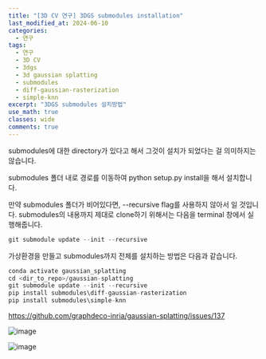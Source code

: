 ```yaml
---
title: "[3D CV 연구] 3DGS submodules installation"
last_modified_at: 2024-06-10
categories:
  - 연구
tags:
  - 연구
  - 3D CV
  - 3dgs
  - 3d gaussian splatting
  - submodules
  - diff-gaussian-rasterization
  - simple-knn
excerpt: "3DGS submodules 설치방법"
use_math: true
classes: wide
comments: true
---
```


submodules에 대한 directory가 있다고 해서 그것이 설치가 되었다는 걸 의미하지는 않습니다. 

submodules 폴더 내로 경로를 이동하여 python setup.py install을 해서 설치합니다.

만약 submodules 폴더가 비어있다면, --recursive flag를 사용하지 않아서 일 것입니다. submodules의 내용까지 제대로 clone하기 위해서는 다음을 terminal 창에서 실행해줍니다.

```python
git submodule update --init --recursive
```

가상환경을 만들고 submodules까지 전체를 설치하는 방법은 다음과 같습니다.

```python
conda activate gaussian_splatting
cd <dir_to_repo>/gaussian-splatting
git submodule update --init --recursive
pip install submodules\diff-gaussian-rasterization
pip install submodules\simple-knn
```

https://github.com/graphdeco-inria/gaussian-splatting/issues/137

![image](https://github.com/sandokim/sandokim.github.io/assets/74639652/660d5c50-466e-4aea-99eb-6be104e78460)

![image](https://github.com/sandokim/sandokim.github.io/assets/74639652/a17bf400-dfad-4eee-b8ee-4acefb129cfe)


